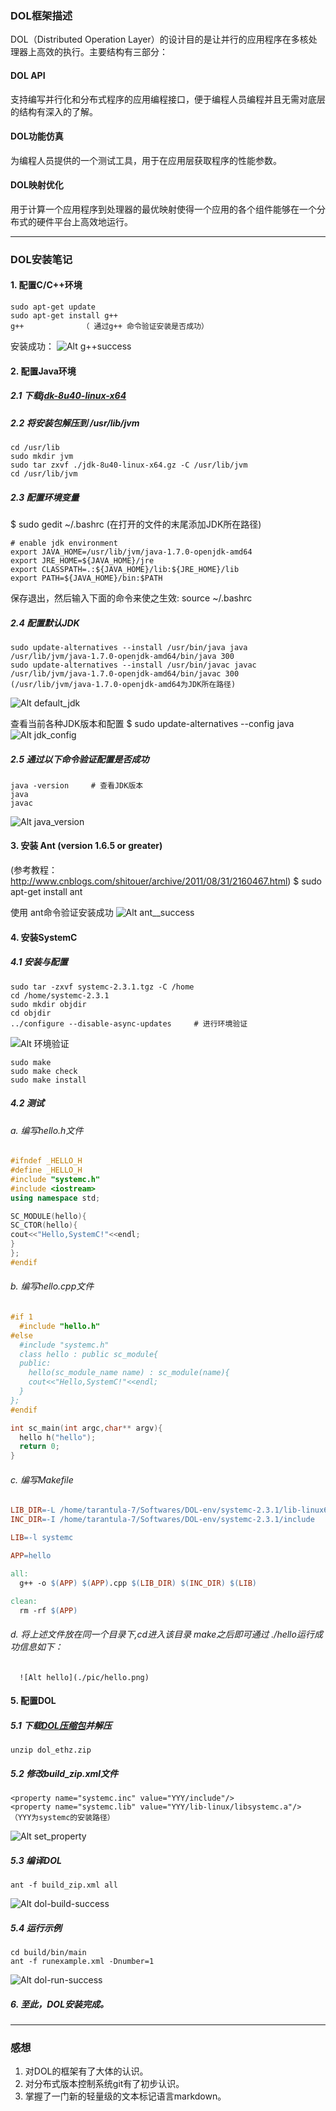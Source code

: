 ### DOL框架描述
DOL（Distributed Operation Layer）的设计目的是让并行的应用程序在多核处理器上高效的执行。主要结构有三部分：

#### DOL API
支持编写并行化和分布式程序的应用编程接口，便于编程人员编程并且无需对底层的结构有深入的了解。

#### DOL功能仿真
为编程人员提供的一个测试工具，用于在应用层获取程序的性能参数。

#### DOL映射优化
用于计算一个应用程序到处理器的最优映射使得一个应用的各个组件能够在一个分布式的硬件平台上高效地运行。

---
### DOL安装笔记

#### 1. 配置C/C++环境
```shell
sudo apt-get update        	
sudo apt-get install g++
g++				（ 通过g++ 命令验证安装是否成功）
```
安装成功：
![Alt g++success](./pic/g++.png)

#### 2. 配置Java环境

##### 2.1 下载[jdk-8u40-linux-x64](http://www.oracle.com/technetwork/java/javase/downloads/index.html)

##### 2.2 将安装包解压到 /usr/lib/jvm
```shell
cd /usr/lib
sudo mkdir jvm
sudo tar zxvf ./jdk-8u40-linux-x64.gz -C /usr/lib/jvm
cd /usr/lib/jvm
```
##### 2.3 配置环境变量
$ sudo gedit ~/.bashrc (在打开的文件的末尾添加JDK所在路径)
```
# enable jdk environment
export JAVA_HOME=/usr/lib/jvm/java-1.7.0-openjdk-amd64
export JRE_HOME=${JAVA_HOME}/jre
export CLASSPATH=.:${JAVA_HOME}/lib:${JRE_HOME}/lib
export PATH=${JAVA_HOME}/bin:$PATH
```
保存退出，然后输入下面的命令来使之生效: source ~/.bashrc

##### 2.4 配置默认JDK
```
sudo update-alternatives --install /usr/bin/java java  /usr/lib/jvm/java-1.7.0-openjdk-amd64/bin/java 300
sudo update-alternatives --install /usr/bin/javac javac /usr/lib/jvm/java-1.7.0-openjdk-amd64/bin/javac 300
(/usr/lib/jvm/java-1.7.0-openjdk-amd64为JDK所在路径)
```
![Alt default_jdk](./pic/default_jdk.png)

查看当前各种JDK版本和配置
$ sudo update-alternatives --config java  
![Alt jdk_config](./pic/jdk_config.png)

##### 2.5 通过以下命令验证配置是否成功
```shell
java -version	  # 查看JDK版本
java
javac
```
![Alt java_version](./pic/java_version.png)

#### 3. 安装 Ant (version 1.6.5 or greater) 
(参考教程：<http://www.cnblogs.com/shitouer/archive/2011/08/31/2160467.html>)
$ sudo apt-get install ant

使用 ant命令验证安装成功
![Alt ant__success](./pic/ant_success.png)

#### 4. 安装SystemC

##### 4.1 安装与配置
```shell
sudo tar -zxvf systemc-2.3.1.tgz -C /home
cd /home/systemc-2.3.1
sudo mkdir objdir
cd objdir
../configure --disable-async-updates	 # 进行环境验证
```
![Alt 环境验证](./pic/环境验证.png)
```shell
sudo make			
sudo make check
sudo make install
```

##### 4.2 测试 

###### a. 编写hello.h文件
```c++
#ifndef _HELLO_H
#define _HELLO_H
#include "systemc.h"
#include <iostream>
using namespace std;

SC_MODULE(hello){
SC_CTOR(hello){
cout<<"Hello,SystemC!"<<endl;
}
};
#endif
```

###### b. 编写hello.cpp文件
```c++
#if 1
  #include "hello.h"
#else
  #include "systemc.h"
  class hello : public sc_module{
  public:
    hello(sc_module_name name) : sc_module(name){
    cout<<"Hello,SystemC!"<<endl;
  }
};
#endif

int sc_main(int argc,char** argv){
  hello h("hello");
  return 0;
}
```

###### c. 编写Makefile
```Makefile
LIB_DIR=-L /home/tarantula-7/Softwares/DOL-env/systemc-2.3.1/lib-linux64
INC_DIR=-I /home/tarantula-7/Softwares/DOL-env/systemc-2.3.1/include

LIB=-l systemc

APP=hello

all:
  g++ -o $(APP) $(APP).cpp $(LIB_DIR) $(INC_DIR) $(LIB) 

clean:
  rm -rf $(APP)
```

###### d. 将上述文件放在同一个目录下,cd进入该目录 make之后即可通过 ./hello运行成功信息如下：
      ![Alt hello](./pic/hello.png)


#### 5. 配置DOL
##### 5.1 下载[DOL压缩包](http://www.tik.ee.ethz.ch/~shapes/downloads/dol_ethz.zip)并解压
	unzip dol_ethz.zip

##### 5.2 修改build_zip.xml文件
```
<property name="systemc.inc" value="YYY/include"/>
<property name="systemc.lib" value="YYY/lib-linux/libsystemc.a"/>
（YYY为systemc的安装路径）
```
![Alt set_property](./pic/dol_set_property.PNG)

##### 5.3 编译DOL
    ant -f build_zip.xml all
![Alt dol-build-success](./pic/dol_build_success.PNG)

##### 5.4 运行示例
    cd build/bin/main
    ant -f runexample.xml -Dnumber=1
![Alt dol-run-success](./pic/dol-run-success.PNG)

##### 6. 至此，DOL安装完成。

---
### 感想
  1. 对DOL的框架有了大体的认识。
  2. 对分布式版本控制系统git有了初步认识。
  3. 掌握了一门新的轻量级的文本标记语言markdown。


